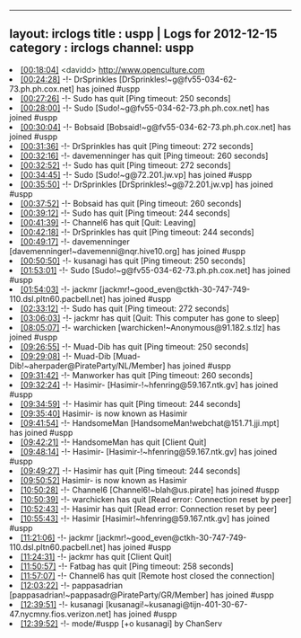 
---
layout: irclogs
title : uspp | Logs for 2012-12-15
category : irclogs
channel: uspp
---
<li class="logitem"><a href="#00:18:04" name="00:18:04" class="time">[00:18:04]</a> <span class="person" style="color:#2d3f2f">&lt;davidd&gt;</span> <a href="http://www.openculture.com/2012/12/bowling_for_columbine_revisited.html" target="_blank">http://www.openculture.com</a> </li>
<li class="logitem"><a href="#00:24:28" name="00:24:28" class="time">[00:24:28]</a> -!- <span class="join">DrSprinkles</span> [DrSprinkles!~g@fv55-034-62-73.ph.ph.cox.net] has joined #uspp </li>
<li class="logitem"><a href="#00:27:26" name="00:27:26" class="time">[00:27:26]</a> -!- <span class="quit">Sudo</span> has quit [Ping timeout: 250 seconds] </li>
<li class="logitem"><a href="#00:28:00" name="00:28:00" class="time">[00:28:00]</a> -!- <span class="join">Sudo</span> [Sudo!~g@fv55-034-62-73.ph.ph.cox.net] has joined #uspp </li>
<li class="logitem"><a href="#00:30:04" name="00:30:04" class="time">[00:30:04]</a> -!- <span class="join">Bobsaid</span> [Bobsaid!~g@fv55-034-62-73.ph.ph.cox.net] has joined #uspp </li>
<li class="logitem"><a href="#00:31:36" name="00:31:36" class="time">[00:31:36]</a> -!- <span class="quit">DrSprinkles</span> has quit [Ping timeout: 272 seconds] </li>
<li class="logitem"><a href="#00:32:16" name="00:32:16" class="time">[00:32:16]</a> -!- <span class="quit">davemenninger</span> has quit [Ping timeout: 260 seconds] </li>
<li class="logitem"><a href="#00:32:52" name="00:32:52" class="time">[00:32:52]</a> -!- <span class="quit">Sudo</span> has quit [Ping timeout: 272 seconds] </li>
<li class="logitem"><a href="#00:34:45" name="00:34:45" class="time">[00:34:45]</a> -!- <span class="join">Sudo</span> [Sudo!~g@72.201.jw.vp] has joined #uspp </li>
<li class="logitem"><a href="#00:35:50" name="00:35:50" class="time">[00:35:50]</a> -!- <span class="join">DrSprinkles</span> [DrSprinkles!~g@72.201.jw.vp] has joined #uspp </li>
<li class="logitem"><a href="#00:37:52" name="00:37:52" class="time">[00:37:52]</a> -!- <span class="quit">Bobsaid</span> has quit [Ping timeout: 260 seconds] </li>
<li class="logitem"><a href="#00:39:12" name="00:39:12" class="time">[00:39:12]</a> -!- <span class="quit">Sudo</span> has quit [Ping timeout: 244 seconds] </li>
<li class="logitem"><a href="#00:41:39" name="00:41:39" class="time">[00:41:39]</a> -!- <span class="quit">Channel6</span> has quit [Quit: Leaving] </li>
<li class="logitem"><a href="#00:42:18" name="00:42:18" class="time">[00:42:18]</a> -!- <span class="quit">DrSprinkles</span> has quit [Ping timeout: 244 seconds] </li>
<li class="logitem"><a href="#00:49:17" name="00:49:17" class="time">[00:49:17]</a> -!- <span class="join">davemenninger</span> [davemenninger!~davemenni@nqr.hive10.org] has joined #uspp </li>
<li class="logitem"><a href="#00:50:50" name="00:50:50" class="time">[00:50:50]</a> -!- <span class="quit">kusanagi</span> has quit [Ping timeout: 250 seconds] </li>
<li class="logitem"><a href="#01:53:01" name="01:53:01" class="time">[01:53:01]</a> -!- <span class="join">Sudo</span> [Sudo!~g@fv55-034-62-73.ph.ph.cox.net] has joined #uspp </li>
<li class="logitem"><a href="#01:54:03" name="01:54:03" class="time">[01:54:03]</a> -!- <span class="join">jackmr</span> [jackmr!~good_even@ctkh-30-747-749-110.dsl.pltn60.pacbell.net] has joined #uspp </li>
<li class="logitem"><a href="#02:33:12" name="02:33:12" class="time">[02:33:12]</a> -!- <span class="quit">Sudo</span> has quit [Ping timeout: 272 seconds] </li>
<li class="logitem"><a href="#03:06:03" name="03:06:03" class="time">[03:06:03]</a> -!- <span class="quit">jackmr</span> has quit [Quit: This computer has gone to sleep] </li>
<li class="logitem"><a href="#08:05:07" name="08:05:07" class="time">[08:05:07]</a> -!- <span class="join">warchicken</span> [warchicken!~Anonymous@91.182.s.tlz] has joined #uspp </li>
<li class="logitem"><a href="#09:26:55" name="09:26:55" class="time">[09:26:55]</a> -!- <span class="quit">Muad-Dib</span> has quit [Ping timeout: 250 seconds] </li>
<li class="logitem"><a href="#09:29:08" name="09:29:08" class="time">[09:29:08]</a> -!- <span class="join">Muad-Dib</span> [Muad-Dib!~aherpader@PirateParty/NL/Member] has joined #uspp </li>
<li class="logitem"><a href="#09:31:42" name="09:31:42" class="time">[09:31:42]</a> -!- <span class="quit">Manworker</span> has quit [Ping timeout: 260 seconds] </li>
<li class="logitem"><a href="#09:32:24" name="09:32:24" class="time">[09:32:24]</a> -!- <span class="join">Hasimir-</span> [Hasimir-!~hfenring@59.167.ntk.gv] has joined #uspp </li>
<li class="logitem"><a href="#09:34:59" name="09:34:59" class="time">[09:34:59]</a> -!- <span class="quit">Hasimir</span> has quit [Ping timeout: 244 seconds] </li>
<li class="logitem"><a href="#09:35:40" name="09:35:40" class="time">[09:35:40]</a> <span class="nick">Hasimir-</span> is now known as <span class="nick">Hasimir</span> </li>
<li class="logitem"><a href="#09:41:54" name="09:41:54" class="time">[09:41:54]</a> -!- <span class="join">HandsomeMan</span> [HandsomeMan!webchat@151.71.jji.mpt] has joined #uspp </li>
<li class="logitem"><a href="#09:42:21" name="09:42:21" class="time">[09:42:21]</a> -!- <span class="quit">HandsomeMan</span> has quit [Client Quit] </li>
<li class="logitem"><a href="#09:48:14" name="09:48:14" class="time">[09:48:14]</a> -!- <span class="join">Hasimir-</span> [Hasimir-!~hfenring@59.167.ntk.gv] has joined #uspp </li>
<li class="logitem"><a href="#09:49:27" name="09:49:27" class="time">[09:49:27]</a> -!- <span class="quit">Hasimir</span> has quit [Ping timeout: 244 seconds] </li>
<li class="logitem"><a href="#09:50:52" name="09:50:52" class="time">[09:50:52]</a> <span class="nick">Hasimir-</span> is now known as <span class="nick">Hasimir</span> </li>
<li class="logitem"><a href="#10:50:28" name="10:50:28" class="time">[10:50:28]</a> -!- <span class="join">Channel6</span> [Channel6!~blah@us.pirate] has joined #uspp </li>
<li class="logitem"><a href="#10:50:39" name="10:50:39" class="time">[10:50:39]</a> -!- <span class="quit">warchicken</span> has quit [Read error: Connection reset by peer] </li>
<li class="logitem"><a href="#10:52:43" name="10:52:43" class="time">[10:52:43]</a> -!- <span class="quit">Hasimir</span> has quit [Read error: Connection reset by peer] </li>
<li class="logitem"><a href="#10:55:43" name="10:55:43" class="time">[10:55:43]</a> -!- <span class="join">Hasimir</span> [Hasimir!~hfenring@59.167.ntk.gv] has joined #uspp </li>
<li class="logitem"><a href="#11:21:06" name="11:21:06" class="time">[11:21:06]</a> -!- <span class="join">jackmr</span> [jackmr!~good_even@ctkh-30-747-749-110.dsl.pltn60.pacbell.net] has joined #uspp </li>
<li class="logitem"><a href="#11:24:31" name="11:24:31" class="time">[11:24:31]</a> -!- <span class="quit">jackmr</span> has quit [Client Quit] </li>
<li class="logitem"><a href="#11:50:57" name="11:50:57" class="time">[11:50:57]</a> -!- <span class="quit">Fatbag</span> has quit [Ping timeout: 258 seconds] </li>
<li class="logitem"><a href="#11:57:07" name="11:57:07" class="time">[11:57:07]</a> -!- <span class="quit">Channel6</span> has quit [Remote host closed the connection] </li>
<li class="logitem"><a href="#12:03:22" name="12:03:22" class="time">[12:03:22]</a> -!- <span class="join">pappasadrian</span> [pappasadrian!~pappasadr@PirateParty/GR/Member] has joined #uspp </li>
<li class="logitem"><a href="#12:39:51" name="12:39:51" class="time">[12:39:51]</a> -!- <span class="join">kusanagi</span> [kusanagi!~kusanagi@tijn-401-30-67-47.nycmny.fios.verizon.net] has joined #uspp </li>
<li class="logitem"><a href="#12:39:52" name="12:39:52" class="time">[12:39:52]</a> -!- mode/<span class="mode">#uspp</span> [+o kusanagi] by ChanServ </li>


